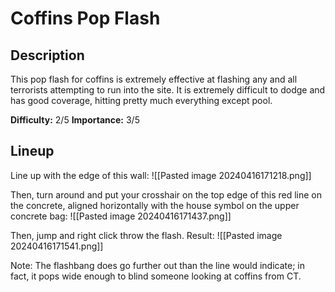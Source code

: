 # Coffins Pop Flash
## Description
This pop flash for coffins is extremely effective at flashing any and all terrorists attempting to run into the site. It is extremely difficult to dodge and has good coverage, hitting pretty much everything except pool.

**Difficulty:** 2/5
**Importance:** 3/5
## Lineup
Line up with the edge of this wall:
![[Pasted image 20240416171218.png]]

Then, turn around and put your crosshair on the top edge of this red line on the concrete, aligned horizontally with the house symbol on the upper concrete bag:
![[Pasted image 20240416171437.png]]

Then, jump and right click throw the flash. Result:
![[Pasted image 20240416171541.png]]

Note: The flashbang does go further out than the line would indicate; in fact, it pops wide enough to blind someone looking at coffins from CT.